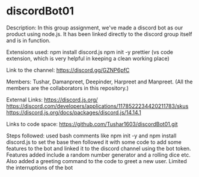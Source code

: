 # discordBot01
 
Description: In this group assignment, we've made a discord bot as our product using node.js. It  has been linked directly to the discord group itself and is in function.

Extensions used: npm install discord.js
                 npm init -y
                 prettier (vs code extension, which is very helpful in keeping a clean working place)

Link to the channel: https://discord.gg/GZNP6pfC

Members: Tushar, Damanpreet, Deepinder, Harpreet and Manpreet. (All the members are the collaborators in this repository.)

External Links: https://discord.js.org/
                https://discord.com/developers/applications/1178522234420211783/skus
                https://discord.js.org/docs/packages/discord.js/14.14.1

Links to code space: https://github.com/Tushar1603/discordBot01.git

Steps followed:
     used bash comments like npm init -y and npm install discord.js to set the base
     then followed it with some code to add some features to the bot and linked it to the discord channel using the bot token.
     Features added include a random number generator and a rolling dice etc.
     Also added a greeting command to the code to greet a new user.
     Limited the interruptions of the bot

  
     
